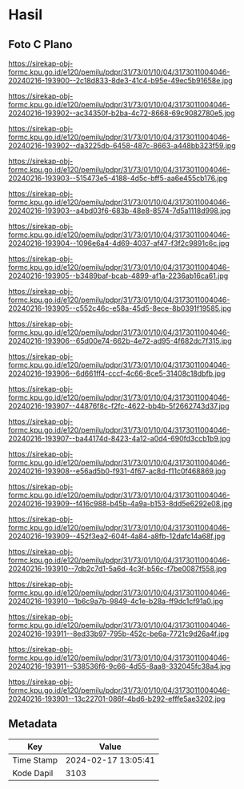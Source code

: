 # Hasil

## Foto C Plano

https://sirekap-obj-formc.kpu.go.id/e120/pemilu/pdpr/31/73/01/10/04/3173011004046-20240216-193900--2c18d833-8de3-41c4-b95e-49ec5b91658e.jpg

https://sirekap-obj-formc.kpu.go.id/e120/pemilu/pdpr/31/73/01/10/04/3173011004046-20240216-193902--ac34350f-b2ba-4c72-8668-69c9082780e5.jpg

https://sirekap-obj-formc.kpu.go.id/e120/pemilu/pdpr/31/73/01/10/04/3173011004046-20240216-193902--da3225db-6458-487c-8663-a448bb323f59.jpg

https://sirekap-obj-formc.kpu.go.id/e120/pemilu/pdpr/31/73/01/10/04/3173011004046-20240216-193903--515473e5-4188-4d5c-bff5-aa6e455cb176.jpg

https://sirekap-obj-formc.kpu.go.id/e120/pemilu/pdpr/31/73/01/10/04/3173011004046-20240216-193903--a4bd03f6-683b-48e8-8574-7d5a1118d998.jpg

https://sirekap-obj-formc.kpu.go.id/e120/pemilu/pdpr/31/73/01/10/04/3173011004046-20240216-193904--1096e6a4-4d69-4037-af47-f3f2c9891c6c.jpg

https://sirekap-obj-formc.kpu.go.id/e120/pemilu/pdpr/31/73/01/10/04/3173011004046-20240216-193905--b3489baf-bcab-4899-af1a-2236ab16ca61.jpg

https://sirekap-obj-formc.kpu.go.id/e120/pemilu/pdpr/31/73/01/10/04/3173011004046-20240216-193905--c552c46c-e58a-45d5-8ece-8b0391f19585.jpg

https://sirekap-obj-formc.kpu.go.id/e120/pemilu/pdpr/31/73/01/10/04/3173011004046-20240216-193906--65d00e74-662b-4e72-ad95-4f682dc7f315.jpg

https://sirekap-obj-formc.kpu.go.id/e120/pemilu/pdpr/31/73/01/10/04/3173011004046-20240216-193906--6d661ff4-cccf-4c66-8ce5-31408c18dbfb.jpg

https://sirekap-obj-formc.kpu.go.id/e120/pemilu/pdpr/31/73/01/10/04/3173011004046-20240216-193907--44876f8c-f2fc-4622-bb4b-5f2662743d37.jpg

https://sirekap-obj-formc.kpu.go.id/e120/pemilu/pdpr/31/73/01/10/04/3173011004046-20240216-193907--ba44174d-8423-4a12-a0d4-690fd3ccb1b9.jpg

https://sirekap-obj-formc.kpu.go.id/e120/pemilu/pdpr/31/73/01/10/04/3173011004046-20240216-193908--e56ad5b0-f931-4f67-ac8d-f11c0f468869.jpg

https://sirekap-obj-formc.kpu.go.id/e120/pemilu/pdpr/31/73/01/10/04/3173011004046-20240216-193909--f416c988-b45b-4a9a-b153-8dd5e6292e08.jpg

https://sirekap-obj-formc.kpu.go.id/e120/pemilu/pdpr/31/73/01/10/04/3173011004046-20240216-193909--452f3ea2-604f-4a84-a8fb-12dafc14a68f.jpg

https://sirekap-obj-formc.kpu.go.id/e120/pemilu/pdpr/31/73/01/10/04/3173011004046-20240216-193910--7db2c7d1-5a6d-4c3f-b56c-f7be0087f558.jpg

https://sirekap-obj-formc.kpu.go.id/e120/pemilu/pdpr/31/73/01/10/04/3173011004046-20240216-193910--1b6c9a7b-9849-4c1e-b28a-ff9dc1cf91a0.jpg

https://sirekap-obj-formc.kpu.go.id/e120/pemilu/pdpr/31/73/01/10/04/3173011004046-20240216-193911--8ed33b97-795b-452c-be6a-7721c9d26a4f.jpg

https://sirekap-obj-formc.kpu.go.id/e120/pemilu/pdpr/31/73/01/10/04/3173011004046-20240216-193911--538536f6-9c66-4d55-8aa8-332045fc38a4.jpg

https://sirekap-obj-formc.kpu.go.id/e120/pemilu/pdpr/31/73/01/10/04/3173011004046-20240216-193901--13c22701-086f-4bd6-b292-efffe5ae3202.jpg


## Metadata

| Key        | Value               |
| ---------- | ------------------- |
| Time Stamp | 2024-02-17 13:05:41 |
| Kode Dapil | 3103                |




